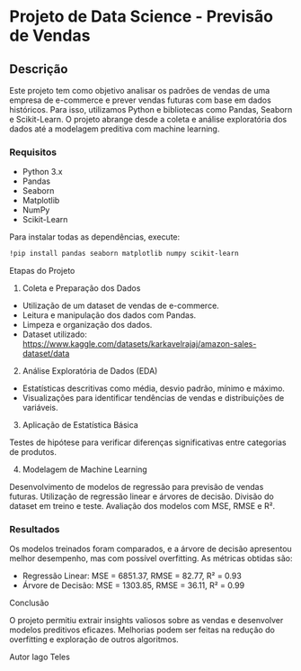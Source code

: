# Projeto de Data Science - Previsão de Vendas

## Descrição

Este projeto tem como objetivo analisar os padrões de vendas de uma empresa de e-commerce e prever vendas futuras com base em dados históricos. Para isso, utilizamos Python e bibliotecas como Pandas, Seaborn e Scikit-Learn. O projeto abrange desde a coleta e análise exploratória dos dados até a modelagem preditiva com machine learning.

### Requisitos

- Python 3.x
- Pandas
- Seaborn
- Matplotlib
- NumPy
- Scikit-Learn

Para instalar todas as dependências, execute:
```bash
!pip install pandas seaborn matplotlib numpy scikit-learn
```

Etapas do Projeto

1. Coleta e Preparação dos Dados

- Utilização de um dataset de vendas de e-commerce.
- Leitura e manipulação dos dados com Pandas.
- Limpeza e organização dos dados.
- Dataset utilizado: https://www.kaggle.com/datasets/karkavelrajaj/amazon-sales-dataset/data

2. Análise Exploratória de Dados (EDA)

- Estatísticas descritivas como média, desvio padrão, mínimo e máximo.
- Visualizações para identificar tendências de vendas e distribuições de variáveis.

3. Aplicação de Estatística Básica

Testes de hipótese para verificar diferenças significativas entre categorias de produtos.

4. Modelagem de Machine Learning

Desenvolvimento de modelos de regressão para previsão de vendas futuras.
Utilização de regressão linear e árvores de decisão.
Divisão do dataset em treino e teste.
Avaliação dos modelos com MSE, RMSE e R².

### Resultados

Os modelos treinados foram comparados, e a árvore de decisão apresentou melhor desempenho, mas com possível overfitting. As métricas obtidas são:
- Regressão Linear: MSE = 6851.37, RMSE = 82.77, R² = 0.93
- Árvore de Decisão: MSE = 1303.85, RMSE = 36.11, R² = 0.99

Conclusão

O projeto permitiu extrair insights valiosos sobre as vendas e desenvolver modelos preditivos eficazes. Melhorias podem ser feitas na redução do overfitting e exploração de outros algoritmos.

Autor
Iago Teles
